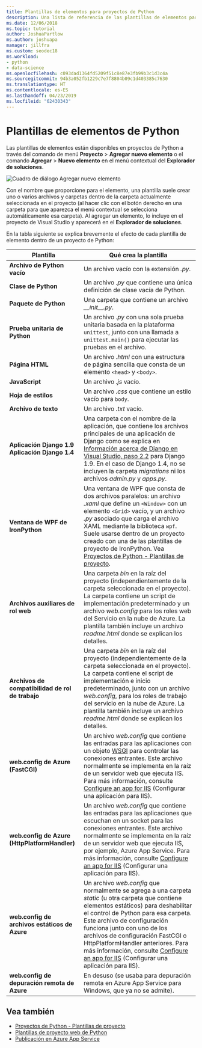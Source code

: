```yaml
---
title: Plantillas de elementos para proyectos de Python
description: Una lista de referencia de las plantillas de elementos para un proyecto de Python que están disponibles a través del cuadro de diálogo Agregar > Nuevo elemento en Visual Studio.
ms.date: 12/06/2018
ms.topic: tutorial
author: JoshuaPartlow
ms.author: joshuapa
manager: jillfra
ms.custom: seodec18
ms.workload:
- python
- data-science
ms.openlocfilehash: c093dad1364fd5209f51c8e87e3fb99b3c1d3c4a
ms.sourcegitcommit: 94b3a052fb1229c7e7f8804b09c1d403385c7630
ms.translationtype: HT
ms.contentlocale: es-ES
ms.lasthandoff: 04/23/2019
ms.locfileid: "62430343"
---
```

# <a name="python-item-templates"></a>Plantillas de elementos de Python

Las plantillas de elementos están disponibles en proyectos de Python a través del comando de menú **Proyecto** > **Agregar nuevo elemento** o el comando **Agregar** > **Nuevo elemento** en el menú contextual del **Explorador de soluciones**.

![Cuadro de diálogo Agregar nuevo elemento](media/project-item-templates.png)

Con el nombre que proporcione para el elemento, una plantilla suele crear uno o varios archivos y carpetas dentro de la carpeta actualmente seleccionada en el proyecto (al hacer clic con el botón derecho en una carpeta para que aparezca el menú contextual se selecciona automáticamente esa carpeta). Al agregar un elemento, lo incluye en el proyecto de Visual Studio y aparecerá en el **Explorador de soluciones**.

En la tabla siguiente se explica brevemente el efecto de cada plantilla de elemento dentro de un proyecto de Python:

| Plantilla | Qué crea la plantilla |
| --- | --- |
| **Archivo de Python vacío** | Un archivo vacío con la extensión *.py*. |
| **Clase de Python** | Un archivo *.py* que contiene una única definición de clase vacía de Python. |
| **Paquete de Python** | Una carpeta que contiene un archivo *\_\_init\_\_.py*. |
| **Prueba unitaria de Python** | Un archivo *.py* con una sola prueba unitaria basada en la plataforma `unittest`, junto con una llamada a `unittest.main()` para ejecutar las pruebas en el archivo. |
| **Página HTML** | Un archivo *.html* con una estructura de página sencilla que consta de un elemento `<head>` y `<body>`. |
| **JavaScript** | Un archivo *.js* vacío. |
| **Hoja de estilos** | Un archivo *.css* que contiene un estilo vacío para `body`. |
| **Archivo de texto** | Un archivo *.txt* vacío. |
| **Aplicación Django 1.9**<br/>**Aplicación Django 1.4** | Una carpeta con el nombre de la aplicación, que contiene los archivos principales de una aplicación de Django como se explica en [Información acerca de Django en Visual Studio, paso 2.2](learn-django-in-visual-studio-step-02-create-an-app.md#step-2-1-create-an-app-with-a-default-structure) para Django 1.9. En el caso de Django 1.4, no se incluyen la carpeta *migrations* ni los archivos *admin.py* y *apps.py*. |
| **Ventana de WPF de IronPython** | Una ventana de WPF que consta de dos archivos paralelos: un archivo *.xaml* que define un `<Window>` con un elemento `<Grid>` vacío, y un archivo *.py* asociado que carga el archivo XAML mediante la biblioteca `wpf`. Suele usarse dentro de un proyecto creado con una de las plantillas de proyecto de IronPython. Vea [Proyectos de Python - Plantillas de proyecto](managing-python-projects-in-visual-studio.md#project-templates). |
| **Archivos auxiliares de rol web** | Una carpeta *bin* en la raíz del proyecto (independientemente de la carpeta seleccionada en el proyecto). La carpeta contiene un script de implementación predeterminado y un archivo *web.config* para los roles web del Servicio en la nube de Azure. La plantilla también incluye un archivo *readme.html* donde se explican los detalles. |
| **Archivos de compatibilidad de rol de trabajo** | Una carpeta *bin* en la raíz del proyecto (independientemente de la carpeta seleccionada en el proyecto). La carpeta contiene el script de implementación e inicio predeterminado, junto con un archivo *web.config*, para los roles de trabajo del servicio en la nube de Azure. La plantilla también incluye un archivo *readme.html* donde se explican los detalles. |
| **web.config de Azure (FastCGI)** | Un archivo *web.config* que contiene las entradas para las aplicaciones con un objeto [WSGI](https://wsgi.readthedocs.io/en/latest/) para controlar las conexiones entrantes. Este archivo normalmente se implementa en la raíz de un servidor web que ejecuta IIS. Para más información, consulte [Configure an app for IIS](configure-web-apps-for-iis-windows.md) (Configurar una aplicación para IIS). |
| **web.config de Azure (HttpPlatformHandler)** | Un archivo *web.config* que contiene las entradas para las aplicaciones que escuchan en un socket para las conexiones entrantes. Este archivo normalmente se implementa en la raíz de un servidor web que ejecuta IIS, por ejemplo, Azure App Service. Para más información, consulte [Configure an app for IIS](configure-web-apps-for-iis-windows.md) (Configurar una aplicación para IIS). |
| **web.config de archivos estáticos de Azure** | Un archivo *web.config* que normalmente se agrega a una carpeta *static* (u otra carpeta que contiene elementos estáticos) para deshabilitar el control de Python para esa carpeta. Este archivo de configuración funciona junto con uno de los archivos de configuración FastCGI o HttpPlatformHandler anteriores. Para más información, consulte [Configure an app for IIS](configure-web-apps-for-iis-windows.md) (Configurar una aplicación para IIS). |
| **web.config de depuración remota de Azure** | En desuso (se usaba para depuración remota en Azure App Service para Windows, que ya no se admite). |

## <a name="see-also"></a>Vea también

- [Proyectos de Python - Plantillas de proyecto](managing-python-projects-in-visual-studio.md#project-templates)
- [Plantillas de proyecto web de Python](python-web-application-project-templates.md)
- [Publicación en Azure App Service](publishing-python-web-applications-to-azure-from-visual-studio.md)

